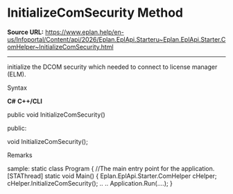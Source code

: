# InitializeComSecurity Method

**Source URL:** https://www.eplan.help/en-us/Infoportal/Content/api/2026/Eplan.EplApi.Starteru~Eplan.EplApi.Starter.ComHelper~InitializeComSecurity.html

---

initialize the DCOM security which needed to connect to license manager (ELM).

Syntax

**C#**
**C++/CLI**


public void InitializeComSecurity()

public:

void InitializeComSecurity();


Remarks

sample: static class Program { //The main entry point for the application. [STAThread] static void Main() { Eplan.EplApi.Starter.ComHelper cHelper; cHelper.InitializeComSecurity(); .. .. Application.Run(....); }
